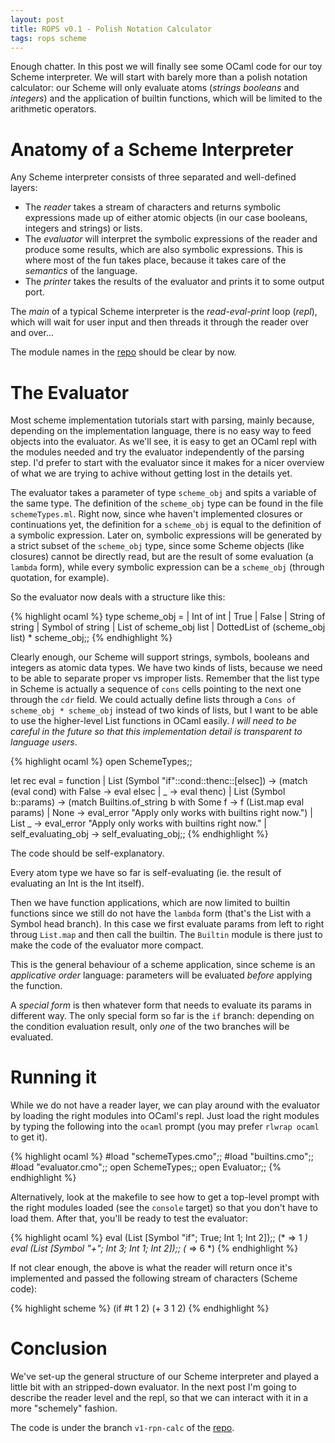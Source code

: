 ```yaml
---
layout: post
title: ROPS v0.1 - Polish Notation Calculator
tags: rops scheme
---
```


Enough chatter. In this post we will finally see some OCaml code for
our toy Scheme interpreter. We will start with barely more than a
polish notation calculator: our Scheme will only evaluate atoms
(_strings_ _booleans_ and _integers_) and the application of builtin
functions, which will be limited to the arithmetic operators.

Anatomy of a Scheme Interpreter
===============================

Any Scheme interpreter consists of three separated and well-defined
layers:

- The _reader_ takes a stream of characters and returns symbolic
  expressions made up of either atomic objects (in our case booleans,
  integers and strings) or lists.
- The _evaluator_ will interpret the symbolic expressions of the
  reader and produce some results, which are also symbolic
  expressions. This is where most of the fun takes place, because it
  takes care of the _semantics_ of the language. 
- The _printer_ takes the results of the evaluator and prints it to
  some output port.

The _main_ of a typical Scheme interpreter is the _read-eval-print_
loop (_repl_), which will wait for user input and then threads it
through the reader over and over...

The module names in the [repo](https://github.com/jarnaldich/rops)
should be clear by now.

The Evaluator
=============

Most scheme implementation tutorials start with parsing, mainly
because, depending on the implementation language, there is no easy
way to feed objects into the evaluator. As we'll see, it is easy to
get an OCaml repl with the modules needed and try the evaluator
independently of the parsing step. I'd prefer to start with the
evaluator since it makes for a nicer overview of what we are trying to
achive without getting lost in the details yet.

The evaluator takes a parameter of type `scheme_obj` and spits a
variable of the same type. The definition of the `scheme_obj` type can
be found in the file `schemeTypes.ml`. Right now, since whe haven't
implemented closures or continuations yet, the definition for a
`scheme_obj` is equal to the definition of a symbolic expression.
Later on, symbolic expressions will be generated by a strict subset of
the `scheme_obj` type, since some Scheme objects (like closures)
cannot be directly read, but are the result of some evaluation (a
`lambda` form), while every symbolic expression can be a `scheme_obj`
(through quotation, for example).

So the evaluator now deals with a structure like this:

{% highlight ocaml %}
type scheme_obj =
    | Int of int
    | True
    | False
    | String of string
    | Symbol of string
    | List of scheme_obj list
    | DottedList of (scheme_obj list) * scheme_obj;;
{% endhighlight %}

Clearly enough, our Scheme will support strings, symbols, booleans and
integers as atomic data types. We have two kinds of lists, because we
need to be able to separate proper vs improper lists. Remember that
the list type in Scheme is actually a sequence of `cons` cells
pointing to the next one through the `cdr` field. We could actually
define lists through a `Cons of scheme_obj * scheme_obj` instead of
two kinds of lists, but I want to be able to use the higher-level List
functions in OCaml easily. _I will need to be careful in the future so
that this implementation detail is transparent to language users_.

{% highlight ocaml %}
open SchemeTypes;;

let rec eval = function
  | List (Symbol "if"::cond::thenc::[elsec]) ->
    (match (eval cond) with
        False -> eval elsec
      | _ -> eval thenc)
  | List (Symbol b::params) ->
    (match Builtins.of_string b with
        Some f -> f (List.map eval params)
      | None -> eval_error "Apply only works with builtins right now.")
  | List _ ->
    eval_error "Apply only works with builtins right now."
  | self_evaluating_obj -> self_evaluating_obj;;
{% endhighlight %}

The code should be self-explanatory. 

Every atom type we have so far is
self-evaluating (ie. the result of evaluating an Int is the Int
itself). 

Then we have function applications, which are now limited to builtin
functions since we still do not have the `lambda` form (that's the
List with a Symbol head branch). In this case we first evaluate params
from left to right throug `List.map` and then call the builtin. The
`Builtin` module is there just to make the code of the evaluator more
compact.

This is the general behaviour of a scheme application, since scheme is
an _applicative order_ language: parameters will be evaluated _before_
applying the function.

A _special form_ is then whatever form that needs to evaluate its params
in different way. The only special form so far is the `if` branch:
depending on the condition evaluation result, only _one_ of the two
branches will be evaluated.

Running it
==========

While we do not have a reader layer, we can play around with the
evaluator by loading the right modules into OCaml's repl. Just load
the right modules by typing the following into the `ocaml` prompt (you
may prefer `rlwrap ocaml` to get it).

{% highlight ocaml %}
#load "schemeTypes.cmo";;
#load "builtins.cmo";;
#load "evaluator.cmo";;
open SchemeTypes;;
open Evaluator;;
{% endhighlight %}

Alternatively, look at the makefile to see how to get a top-level
prompt with the right modules loaded (see the `console` target) so
that you don't have to load them. After that, you'll be ready to test
the evaluator:

{% highlight ocaml %}
eval (List [Symbol "if"; True; Int 1; Int 2]);; (* => 1 *)
eval (List [Symbol "+"; Int 3; Int 1; Int 2]);; (* => 6 *)
{% endhighlight %}

If not clear enough, the above is what the reader will return once
it's implemented and passed the following stream of characters
(Scheme code):

{% highlight scheme %}
(if #t 1 2)
(+ 3 1 2)
{% endhighlight %}

Conclusion
==========

We've set-up the general structure of our Scheme interpreter and
played a little bit with an stripped-down evaluator. In the next post
I'm going to describe the reader level and the repl, so that we can
interact with it in a more "schemely" fashion.

The code is under the branch `v1-rpn-calc` of the [repo](https://github.com/jarnaldich/rops/).

